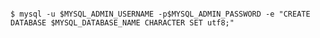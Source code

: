 <!-- usedin: [ _includes/_inlines/AddIns/common/database-backups/database-backups_mysql-v1.md] -->

```

$ mysql -u $MYSQL_ADMIN_USERNAME -p$MYSQL_ADMIN_PASSWORD -e "CREATE DATABASE $MYSQL_DATABASE_NAME CHARACTER SET utf8;"

```
